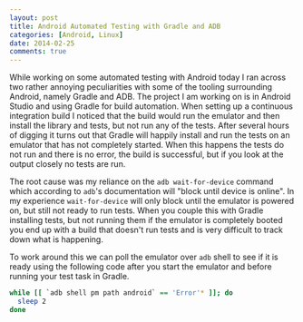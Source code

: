 ```yaml
---
layout: post
title: Android Automated Testing with Gradle and ADB
categories: [Android, Linux]
date: 2014-02-25
comments: true
---
```

While working on some automated testing with Android today I ran across two rather annoying peculiarities with some
of the tooling surrounding Android, namely Gradle and ADB. The project I am working on is in Android Studio and using
Gradle for build automation. When setting up a continuous integration build I noticed that the build would run the emulator
and then install the library and tests, but not run any of the tests. After several hours of digging it turns out that Gradle
will happily install and run the tests on an emulator that has not completely started. When this happens the tests
do not run and there is no error, the build is successful, but if you look at the output closely no tests are run.

<!--more-->

The root cause was my reliance on the `adb wait-for-device` command which according to `adb`'s documentation
will "block until device is online". In my experience `wait-for-device` will only block until the emulator is
powered on, but still not ready to run tests. When you couple this with Gradle installing tests, but not running them
if the emulator is completely booted you end up with a build that doesn't run tests and is very difficult to track
down what is happening.

To work around this we can poll the emulator over `adb` shell to see if it is ready using the following
code after you start the emulator and before running your test task in Gradle.

```bash
while [[ `adb shell pm path android` == 'Error'* ]]; do
  sleep 2
done
```
